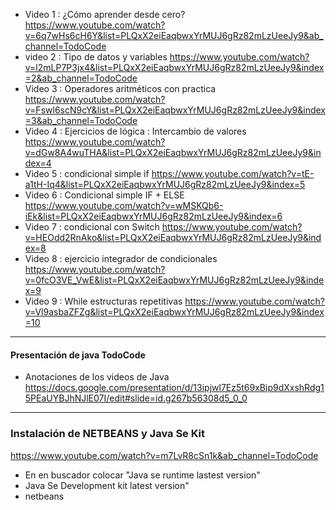 - Video 1 :  ¿Cómo aprender desde cero? https://www.youtube.com/watch?v=6q7wHs6cH6Y&list=PLQxX2eiEaqbwxYrMUJ6gRz82mLzUeeJy9&ab_channel=TodoCode
- video 2 : Tipo de datos y variables  https://www.youtube.com/watch?v=l2mLP7P3jx4&list=PLQxX2eiEaqbwxYrMUJ6gRz82mLzUeeJy9&index=2&ab_channel=TodoCode
- Video 3 : Operadores aritméticos con practica https://www.youtube.com/watch?v=Fswl6scN9cY&list=PLQxX2eiEaqbwxYrMUJ6gRz82mLzUeeJy9&index=3&ab_channel=TodoCode
- Video 4 :  Ejercicios de lógica : Intercambio de valores https://www.youtube.com/watch?v=dGw8A4wuTHA&list=PLQxX2eiEaqbwxYrMUJ6gRz82mLzUeeJy9&index=4
- Video 5 : condicional simple if https://www.youtube.com/watch?v=tE-a1tH-Iq4&list=PLQxX2eiEaqbwxYrMUJ6gRz82mLzUeeJy9&index=5
- Video 6 : Condicional simple IF + ELSE https://www.youtube.com/watch?v=wMSKQb6-iEk&list=PLQxX2eiEaqbwxYrMUJ6gRz82mLzUeeJy9&index=6
- Video 7 : condicional con Switch https://www.youtube.com/watch?v=HEOdd2RnAko&list=PLQxX2eiEaqbwxYrMUJ6gRz82mLzUeeJy9&index=8
- Video 8 : ejercicio integrador de condicionales https://www.youtube.com/watch?v=0fcO3VE_VwE&list=PLQxX2eiEaqbwxYrMUJ6gRz82mLzUeeJy9&index=9
- Video 9 : While estructuras repetitivas https://www.youtube.com/watch?v=Vl9asbaZFZg&list=PLQxX2eiEaqbwxYrMUJ6gRz82mLzUeeJy9&index=10




-------
#### Presentación de java TodoCode
- Anotaciones de los videos de Java
https://docs.google.com/presentation/d/13ipjwl7Ez5t69xBip9dXxshRdg15PEaUYBJhNJlE07I/edit#slide=id.g267b56308d5_0_0
------
### Instalación de NETBEANS y Java Se Kit
https://www.youtube.com/watch?v=m7LvR8cSn1k&ab_channel=TodoCode
- En en buscador colocar "Java se runtime lastest version"
- Java Se Development kit latest version"
- netbeans